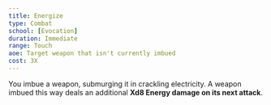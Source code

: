 ```yaml
---
title: Energize
type: Combat
school: [Evocation]
duration: Immediate
range: Touch
aoe: Target weapon that isn't currently imbued
cost: 3X
---
```

You imbue a weapon, submurging it in crackling electricity. A weapon imbued this way deals an additional **Xd8 Energy damage on its next attack**.
